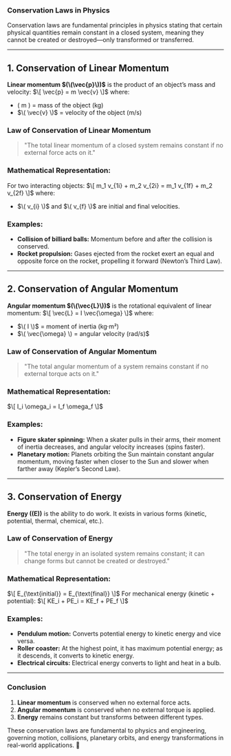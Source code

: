 ### **Conservation Laws in Physics**

Conservation laws are fundamental principles in physics stating that certain physical quantities remain constant in a closed system, meaning they cannot be created or destroyed—only transformed or transferred.

---

## **1. Conservation of Linear Momentum**
**Linear momentum $(\(\vec{p}\))$** is the product of an object’s mass and velocity:
$\[
\vec{p} = m \vec{v}
\]$
where:
- \( m \) = mass of the object (kg)  
- $\( \vec{v} \)$ = velocity of the object (m/s)  

### **Law of Conservation of Linear Momentum**
> "The total linear momentum of a closed system remains constant if no external force acts on it."

### **Mathematical Representation:**
For two interacting objects:
$\[
m_1 v_{1i} + m_2 v_{2i} = m_1 v_{1f} + m_2 v_{2f}
\]$
where:
- $\( v_{i} \)$ and $\( v_{f} \)$ are initial and final velocities.

### **Examples:**
- **Collision of billiard balls:** Momentum before and after the collision is conserved.
- **Rocket propulsion:** Gases ejected from the rocket exert an equal and opposite force on the rocket, propelling it forward (Newton’s Third Law).

---

## **2. Conservation of Angular Momentum**
**Angular momentum $(\(\vec{L}\))$** is the rotational equivalent of linear momentum:
$\[
\vec{L} = I \vec{\omega}
\]$
where:
- $\( I \)$ = moment of inertia (kg·m²)  
- $\( \vec{\omega} \) = angular velocity (rad/s)$  

### **Law of Conservation of Angular Momentum**
> "The total angular momentum of a system remains constant if no external torque acts on it."

### **Mathematical Representation:**
$\[
I_i \omega_i = I_f \omega_f
\]$

### **Examples:**
- **Figure skater spinning:** When a skater pulls in their arms, their moment of inertia decreases, and angular velocity increases (spins faster).
- **Planetary motion:** Planets orbiting the Sun maintain constant angular momentum, moving faster when closer to the Sun and slower when farther away (Kepler’s Second Law).

---

## **3. Conservation of Energy**
**Energy (\(E\))** is the ability to do work. It exists in various forms (kinetic, potential, thermal, chemical, etc.).

### **Law of Conservation of Energy**
> "The total energy in an isolated system remains constant; it can change forms but cannot be created or destroyed."

### **Mathematical Representation:**
$\[
E_{\text{initial}} = E_{\text{final}}
\]$
For mechanical energy (kinetic + potential):
$\[
KE_i + PE_i = KE_f + PE_f
\]$

### **Examples:**
- **Pendulum motion:** Converts potential energy to kinetic energy and vice versa.
- **Roller coaster:** At the highest point, it has maximum potential energy; as it descends, it converts to kinetic energy.
- **Electrical circuits:** Electrical energy converts to light and heat in a bulb.

---

### **Conclusion**
1. **Linear momentum** is conserved when no external force acts.
2. **Angular momentum** is conserved when no external torque is applied.
3. **Energy** remains constant but transforms between different types.

These conservation laws are fundamental to physics and engineering, governing motion, collisions, planetary orbits, and energy transformations in real-world applications. 🚀

